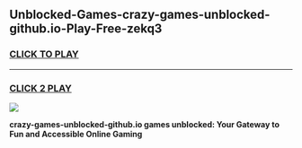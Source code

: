 
## Unblocked-Games-crazy-games-unblocked-github.io-Play-Free-zekq3
<h3>
<a href="https://premium76.site?title=crazy-games-unblocked-github.io&ref=22A">CLICK TO PLAY</a></h3>
<hr>

<h3>
<a href="https://premium76.site?title=crazy-games-unblocked-github.io&ref=22A">CLICK 2 PLAY</a>
  
</h3>

<a href="https://premium76.site?title=crazy-games-unblocked-github.io&ref=22A"><img src="https://clearcache.store/games.png"></a>


**crazy-games-unblocked-github.io games unblocked: Your Gateway to Fun and Accessible Online Gaming**
